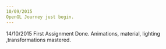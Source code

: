 ```yaml
---
10/09/2015
OpenGL Journey just begin.
---
```

14/10/2015
First Assignment Done.
Animations, material, lighting ,transformations mastered.
